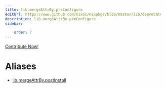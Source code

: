 ```yaml
---
title: lib.mergeAttrBy.preConfigure
editUrl: https://www.github.com/nixos/nixpkgs/blob/master/lib/deprecated.nix#L279C46
description: lib.mergeAttrBy.preConfigure
sidebar:

    order: 7
---
```


<a href="https://www.github.com/nixos/nixpkgs/blob/master/lib/deprecated.nix#L279C46">Contribute Now!</a>


# Aliases

- [lib.mergeAttrBy.postInstall](reference/lib/mergeAttrBy/lib-mergeAttrBy-postInstall)


